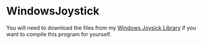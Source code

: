 # WindowsJoystick
You will need to download the files from my [Windows Joysick Library](https://github.com/TChapman500/Joystick) if you want to compile this program for yourself.
